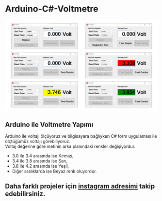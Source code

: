 # Arduino-C#-Voltmetre
![](Screens.png)

## Arduino ile Voltmetre Yapımı  
Arduino ile voltajı ölçüyoruz ve bilgisayara bağlıyken C# form uygulaması ile ölçtüğümüz voltajı görebiliyoruz.  
Voltaj değerine göre metinin arka planındaki renkler değişiyordur.  
- 3.0 ile 3.4 arasında ise Kırmızı,  
- 3.4 ile 3.8 arasında ise Sarı,  
- 3.8 ile 4.2 arasında ise Yeşil,  
- Diğer aralıklarda ise Beyaz renk oluyordur.  

## Daha farklı projeler için [instagram adresimi](https://www.instagram.com/bluegrays.ino/) takip edebilirsiniz. 

